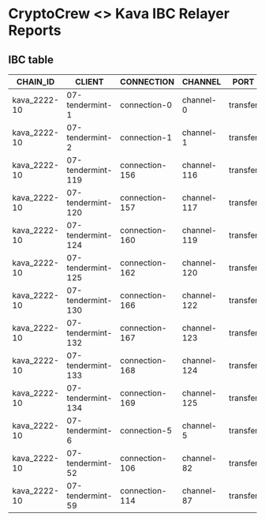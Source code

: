 # CryptoCrew <> Kava IBC Relayer Reports

## IBC table

|CHAIN_ID    |CLIENT            |CONNECTION     |CHANNEL     |PORT     |COUNTERPARTY_CHAIN |COUNTERPARTY_CLIENT|COUNTERPARTY_CONNECTION|COUNTERPARTY_CHANNEL|COUNTERPARTY_PORT|SUPPORTED_BY_CC|DENOM_TRACE_BASE_DENOM|DENOM_TRACE_PATH      |IBC_DENOM_COUNTERPARY|
|---------------|---------------------|------------------|------------|---------|-------------------|-------------------|-----------------------|--------------------|-----------------|---------------|-------------------------|----------------------|---------------------|
|kava_2222-10| 07-tendermint-1  | connection-0  | channel-0  | transfer| cosmoshub-4       | 07-tendermint-557 | connection-460        | channel-277        | transfer        | `true`        |`erc20/tether/usdt`   |`transfer/channel-277`|`ibc/F04D72CF9B5D9C849BB278B691CDFA2241813327430EC9CDC83F8F4CA4CDC2B0`|
|kava_2222-10| 07-tendermint-2  | connection-1  | channel-1  | transfer| osmosis-1         | 07-tendermint-1735| connection-1328       | channel-143        | transfer        | `true`        |`erc20/tether/usdt`   |`transfer/channel-143`|`ibc/4ABBEF4C8926DDDB320AE5188CFD63267ABBCEFC0583E4AE05D6E5AA2401DDAB`|
|kava_2222-10| 07-tendermint-119| connection-156| channel-116| transfer| kaiyo-1           | 07-tendermint-140 | connection-106        | channel-95         | transfer        | `true`        |`erc20/tether/usdt`   |`transfer/channel-95` |`ibc/20014F963CC9E6488B299622F87B60C6DE71632864859EC08B4753478DAB2BB8`|
|kava_2222-10| 07-tendermint-120| connection-157| channel-117| transfer| evmos_9001-2      | 07-tendermint-113 | connection-67         | channel-83         | transfer        | `true`        |`erc20/tether/usdt`   |`transfer/channel-83` |`ibc/95F4898F70B1E3765715808C57E955034419200A7BB6DDECBEAA5FD3AA3DF7D5`|
|kava_2222-10| 07-tendermint-124| connection-160| channel-119| transfer| umee-1            | 07-tendermint-229 | connection-191        | channel-98         | transfer        |               |`erc20/tether/usdt`   |||
|kava_2222-10| 07-tendermint-125| connection-162| channel-120| transfer| migaloo-1         | 07-tendermint-90  | connection-73         | channel-48         | transfer        | `true`        |`erc20/tether/usdt`   |`transfer/channel-48` |`ibc/86A25A8A327164AE7C68A29B6ED745C7EEDC36E260A6666F33A6407BECEC4737`|
|kava_2222-10| 07-tendermint-130| connection-166| channel-122| transfer| injective-1       | 07-tendermint-205 | connection-189        | channel-143        | transfer        | `true`        |`erc20/tether/usdt`   |`transfer/channel-143`|`ibc/4ABBEF4C8926DDDB320AE5188CFD63267ABBCEFC0583E4AE05D6E5AA2401DDAB`|
|kava_2222-10| 07-tendermint-132| connection-167| channel-123| transfer| mun-1             | 07-tendermint-6   | connection-5          | channel-2          | transfer        |               |`erc20/tether/usdt`   |||
|kava_2222-10| 07-tendermint-133| connection-168| channel-124| transfer| xstaxy-1          | 07-tendermint-26  | connection-15         | channel-7          | transfer        |               |`erc20/tether/usdt`   |||
|kava_2222-10| 07-tendermint-134| connection-169| channel-125| transfer| cronosmainnet_25-1| 07-tendermint-33  | connection-17         | channel-11         | transfer        | `true`        |`erc20/tether/usdt`   |`transfer/channel-11` |`ibc/9106F2626880DF7FAD30621F355423B2A7523D8E2274475F009644D708A90682`|
|kava_2222-10| 07-tendermint-6  | connection-5  | channel-5  | transfer| akashnet-2        | 07-tendermint-91  | connection-60         | channel-37         | transfer        | `true`        |`erc20/tether/usdt`   |`transfer/channel-37` |`ibc/05DB6975261B805B6F6A157A4386C627F8A70BF8118D411655EFEDCA82BFABA5`|
|kava_2222-10| 07-tendermint-52 | connection-106| channel-82 | transfer| exchain-66        | 07-tendermint-115 | connection-74         | channel-45         | transfer        |               |`erc20/tether/usdt`   |||
|kava_2222-10| 07-tendermint-59 | connection-114| channel-87 | transfer| canto_7700-1      | 07-tendermint-27  | connection-19         | channel-13         | transfer        | `true`        |`erc20/tether/usdt`   |`transfer/channel-13` |`ibc/FAFF3F7B2FE30447544A27910DF77069763CF25472BFCF63A9E7C81F0AD545AC`|

